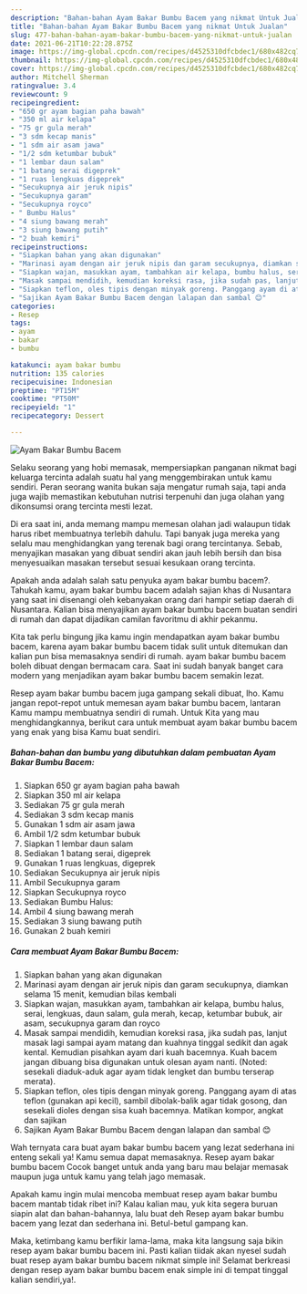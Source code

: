 ```yaml
---
description: "Bahan-bahan Ayam Bakar Bumbu Bacem yang nikmat Untuk Jualan"
title: "Bahan-bahan Ayam Bakar Bumbu Bacem yang nikmat Untuk Jualan"
slug: 477-bahan-bahan-ayam-bakar-bumbu-bacem-yang-nikmat-untuk-jualan
date: 2021-06-21T10:22:28.875Z
image: https://img-global.cpcdn.com/recipes/d4525310dfcbdec1/680x482cq70/ayam-bakar-bumbu-bacem-foto-resep-utama.jpg
thumbnail: https://img-global.cpcdn.com/recipes/d4525310dfcbdec1/680x482cq70/ayam-bakar-bumbu-bacem-foto-resep-utama.jpg
cover: https://img-global.cpcdn.com/recipes/d4525310dfcbdec1/680x482cq70/ayam-bakar-bumbu-bacem-foto-resep-utama.jpg
author: Mitchell Sherman
ratingvalue: 3.4
reviewcount: 9
recipeingredient:
- "650 gr ayam bagian paha bawah"
- "350 ml air kelapa"
- "75 gr gula merah"
- "3 sdm kecap manis"
- "1 sdm air asam jawa"
- "1/2 sdm ketumbar bubuk"
- "1 lembar daun salam"
- "1 batang serai digeprek"
- "1 ruas lengkuas digeprek"
- "Secukupnya air jeruk nipis"
- "Secukupnya garam"
- "Secukupnya royco"
- " Bumbu Halus"
- "4 siung bawang merah"
- "3 siung bawang putih"
- "2 buah kemiri"
recipeinstructions:
- "Siapkan bahan yang akan digunakan"
- "Marinasi ayam dengan air jeruk nipis dan garam secukupnya, diamkan selama 15 menit, kemudian bilas kembali"
- "Siapkan wajan, masukkan ayam, tambahkan air kelapa, bumbu halus, serai, lengkuas, daun salam, gula merah, kecap, ketumbar bubuk, air asam, secukupnya garam dan royco"
- "Masak sampai mendidih, kemudian koreksi rasa, jika sudah pas, lanjut masak lagi sampai ayam matang dan kuahnya tinggal sedikit dan agak kental. Kemudian pisahkan ayam dari kuah bacemnya. Kuah bacem jangan dibuang bisa digunakan untuk olesan ayam nanti. (Noted: sesekali diaduk-aduk agar ayam tidak lengket dan bumbu terserap merata)."
- "Siapkan teflon, oles tipis dengan minyak goreng. Panggang ayam di atas teflon (gunakan api kecil), sambil dibolak-balik agar tidak gosong, dan sesekali dioles dengan sisa kuah bacemnya. Matikan kompor, angkat dan sajikan"
- "Sajikan Ayam Bakar Bumbu Bacem dengan lalapan dan sambal 😊"
categories:
- Resep
tags:
- ayam
- bakar
- bumbu

katakunci: ayam bakar bumbu 
nutrition: 135 calories
recipecuisine: Indonesian
preptime: "PT15M"
cooktime: "PT50M"
recipeyield: "1"
recipecategory: Dessert

---
```



![Ayam Bakar Bumbu Bacem](https://img-global.cpcdn.com/recipes/d4525310dfcbdec1/680x482cq70/ayam-bakar-bumbu-bacem-foto-resep-utama.jpg)

Selaku seorang yang hobi memasak, mempersiapkan panganan nikmat bagi keluarga tercinta adalah suatu hal yang menggembirakan untuk kamu sendiri. Peran seorang  wanita bukan saja mengatur rumah saja, tapi anda juga wajib memastikan kebutuhan nutrisi terpenuhi dan juga olahan yang dikonsumsi orang tercinta mesti lezat.

Di era  saat ini, anda memang mampu memesan olahan jadi walaupun tidak harus ribet membuatnya terlebih dahulu. Tapi banyak juga mereka yang selalu mau menghidangkan yang terenak bagi orang tercintanya. Sebab, menyajikan masakan yang dibuat sendiri akan jauh lebih bersih dan bisa menyesuaikan masakan tersebut sesuai kesukaan orang tercinta. 



Apakah anda adalah salah satu penyuka ayam bakar bumbu bacem?. Tahukah kamu, ayam bakar bumbu bacem adalah sajian khas di Nusantara yang saat ini disenangi oleh kebanyakan orang dari hampir setiap daerah di Nusantara. Kalian bisa menyajikan ayam bakar bumbu bacem buatan sendiri di rumah dan dapat dijadikan camilan favoritmu di akhir pekanmu.

Kita tak perlu bingung jika kamu ingin mendapatkan ayam bakar bumbu bacem, karena ayam bakar bumbu bacem tidak sulit untuk ditemukan dan kalian pun bisa memasaknya sendiri di rumah. ayam bakar bumbu bacem boleh dibuat dengan bermacam cara. Saat ini sudah banyak banget cara modern yang menjadikan ayam bakar bumbu bacem semakin lezat.

Resep ayam bakar bumbu bacem juga gampang sekali dibuat, lho. Kamu jangan repot-repot untuk memesan ayam bakar bumbu bacem, lantaran Kamu mampu membuatnya sendiri di rumah. Untuk Kita yang mau menghidangkannya, berikut cara untuk membuat ayam bakar bumbu bacem yang enak yang bisa Kamu buat sendiri.

<!--inarticleads1-->

##### Bahan-bahan dan bumbu yang dibutuhkan dalam pembuatan Ayam Bakar Bumbu Bacem:

1. Siapkan 650 gr ayam bagian paha bawah
1. Siapkan 350 ml air kelapa
1. Sediakan 75 gr gula merah
1. Sediakan 3 sdm kecap manis
1. Gunakan 1 sdm air asam jawa
1. Ambil 1/2 sdm ketumbar bubuk
1. Siapkan 1 lembar daun salam
1. Sediakan 1 batang serai, digeprek
1. Gunakan 1 ruas lengkuas, digeprek
1. Sediakan Secukupnya air jeruk nipis
1. Ambil Secukupnya garam
1. Siapkan Secukupnya royco
1. Sediakan  Bumbu Halus:
1. Ambil 4 siung bawang merah
1. Sediakan 3 siung bawang putih
1. Gunakan 2 buah kemiri




<!--inarticleads2-->

##### Cara membuat Ayam Bakar Bumbu Bacem:

1. Siapkan bahan yang akan digunakan
1. Marinasi ayam dengan air jeruk nipis dan garam secukupnya, diamkan selama 15 menit, kemudian bilas kembali
1. Siapkan wajan, masukkan ayam, tambahkan air kelapa, bumbu halus, serai, lengkuas, daun salam, gula merah, kecap, ketumbar bubuk, air asam, secukupnya garam dan royco
1. Masak sampai mendidih, kemudian koreksi rasa, jika sudah pas, lanjut masak lagi sampai ayam matang dan kuahnya tinggal sedikit dan agak kental. Kemudian pisahkan ayam dari kuah bacemnya. Kuah bacem jangan dibuang bisa digunakan untuk olesan ayam nanti. (Noted: sesekali diaduk-aduk agar ayam tidak lengket dan bumbu terserap merata).
1. Siapkan teflon, oles tipis dengan minyak goreng. Panggang ayam di atas teflon (gunakan api kecil), sambil dibolak-balik agar tidak gosong, dan sesekali dioles dengan sisa kuah bacemnya. Matikan kompor, angkat dan sajikan
1. Sajikan Ayam Bakar Bumbu Bacem dengan lalapan dan sambal 😊




Wah ternyata cara buat ayam bakar bumbu bacem yang lezat sederhana ini enteng sekali ya! Kamu semua dapat memasaknya. Resep ayam bakar bumbu bacem Cocok banget untuk anda yang baru mau belajar memasak maupun juga untuk kamu yang telah jago memasak.

Apakah kamu ingin mulai mencoba membuat resep ayam bakar bumbu bacem mantab tidak ribet ini? Kalau kalian mau, yuk kita segera buruan siapin alat dan bahan-bahannya, lalu buat deh Resep ayam bakar bumbu bacem yang lezat dan sederhana ini. Betul-betul gampang kan. 

Maka, ketimbang kamu berfikir lama-lama, maka kita langsung saja bikin resep ayam bakar bumbu bacem ini. Pasti kalian tiidak akan nyesel sudah buat resep ayam bakar bumbu bacem nikmat simple ini! Selamat berkreasi dengan resep ayam bakar bumbu bacem enak simple ini di tempat tinggal kalian sendiri,ya!.

